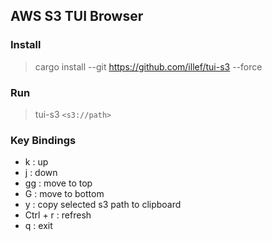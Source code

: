 ## AWS S3 TUI Browser


### Install

> cargo install --git https://github.com/illef/tui-s3 --force

### Run

> tui-s3 `<s3://path>`

### Key Bindings

* k  : up
* j  : down
* gg : move to top
* G  : move to bottom
* y  : copy selected s3 path to clipboard
* Ctrl + r : refresh
* q  : exit
